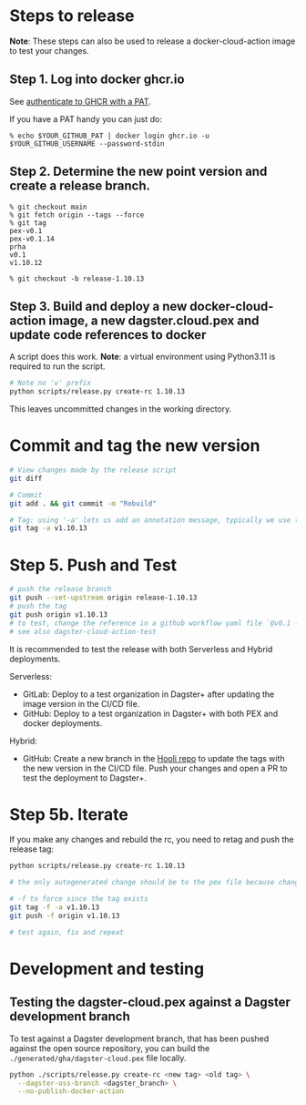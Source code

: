 # Steps to release

**Note**: These steps can also be used to release a docker-cloud-action image to test your changes.

## Step 1. Log into docker ghcr.io

See [authenticate to GHCR with a PAT](https://docs.github.com/en/packages/working-with-a-github-packages-registry/working-with-the-container-registry#authenticating-to-the-container-registry).

If you have a PAT handy you can just do:

```
% echo $YOUR_GITHUB_PAT | docker login ghcr.io -u $YOUR_GITHUB_USERNAME --password-stdin
```

## Step 2. Determine the new point version and create a release branch.

```
% git checkout main
% git fetch origin --tags --force
% git tag
pex-v0.1
pex-v0.1.14
prha
v0.1
v1.10.12
```

```
% git checkout -b release-1.10.13
```

## Step 3. Build and deploy a new docker-cloud-action image, a new dagster.cloud.pex and update code references to docker

A script does this work. **Note**: a virtual environment using Python3.11 is required to run the script.

```bash
# Note no 'v' prefix
python scripts/release.py create-rc 1.10.13
```

This leaves uncommitted changes in the working directory.

# Commit and tag the new version

```bash
# View changes made by the release script
git diff

# Commit
git add . && git commit -m "Rebuild"

# Tag: using '-a' lets us add an annotation message, typically we use the version "v0.1.22"
git tag -a v1.10.13
```

# Step 5. Push and Test

```bash
# push the release branch
git push --set-upstream origin release-1.10.13
# push the tag
git push origin v1.10.13
# to test, change the reference in a github workflow yaml file `@v0.1 -> @v0.1.22` and `@pex-v0.1 -> @v1.10.13`
# see also dagster-cloud-action-test
```

It is recommended to test the release with both Serverless and Hybrid deployments.

Serverless:
- GitLab: Deploy to a test organization in Dagster+ after updating the image version in the CI/CD file.
- GitHub: Deploy to a test organization in Dagster+ with both PEX and docker deployments.

Hybrid:
- GitHub: Create a new branch in the [Hooli repo](https://github.com/dagster-io/hooli-data-eng-pipelines) to update the tags with the new version in the CI/CD file. Push your changes and open a PR to test the deployment to Dagster+.

# Step 5b. Iterate

If you make any changes and rebuild the rc, you need to retag and push the release tag:

```bash
python scripts/release.py create-rc 1.10.13

# the only autogenerated change should be to the pex file because changes to the yamls have already committed

# -f to force since the tag exists
git tag -f -a v1.10.13
git push -f origin v1.10.13

# test again, fix and repeat
```

# Development and testing

## Testing the dagster-cloud.pex against a Dagster development branch

To test against a Dagster development branch, that has been pushed against the open source repository, you can build
the `./generated/gha/dagster-cloud.pex` file locally.

```bash
python ./scripts/release.py create-rc <new tag> <old tag> \
  --dagster-oss-branch <dagster_branch> \
  --no-publish-docker-action
```